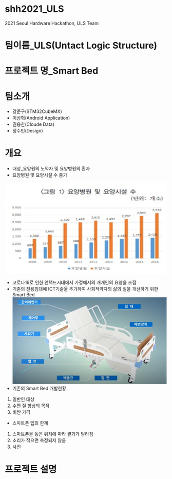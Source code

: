 # shh2021_ULS
 2021 Seoul Hardware Hackathon, ULS Team
# 팀이름_ULS(Untact Logic Structure)
# 프로젝트 명_Smart Bed
# 팀소개
 * 강준구(STM32CubeMX)
 * 이상혁(Android Application)
 * 권용찬(Cloude Data)
 * 정수빈(Design)
# 개요
 * 대상_요양원의 노약자 및 요양병원의 환자
 * 요양병원 및 요양시설 수 증가
 
 ![요양병원 및 요양시설 수 증가](https://github.com/Moderato-Swift/shh2021_ULS/blob/main/image/dataChartOne.png?raw=true)
 * 코로나19로 인한 언택드시대에서 가정에서의 개개인의 요양을 초점
 * 기존의 전용침대에 ICT기술울 추가하여 사회적약자의 삶의 질을 개선하기 위한 Smart Bed
 ![기존 전용침대](https://github.com/Moderato-Swift/shh2021_ULS/blob/main/image/smartbed_resize.png?raw=true)
 * 기존의 Smart Bed 개발현황
  1. 일반인 대상
  2. 수면 질 향상의 목적
  3. 비싼 가격
  * 스마트폰 앱의 한계
  1. 스마트폰을 놓은 위치에 따라 결과가 달라짐
  2. 소리가 작으면 측정되지 않음
  3. 사진 
  # 프로젝트 설명
  
  
  
 
 
 
 

 
 
